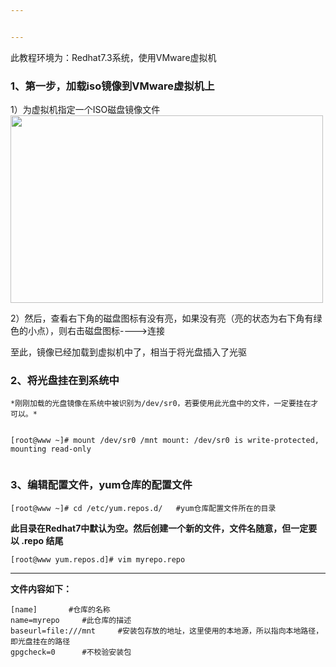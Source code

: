 ```yaml
---


---
```


<p>此教程环境为：Redhat7.3系统，使用VMware虚拟机</p>
<h3 id="、第一步，加载iso镜像到vmware虚拟机上">1、第一步，加载iso镜像到VMware虚拟机上</h3>
<p>1）为虚拟机指定一个ISO磁盘镜像文件<br>
<img src="https://ws1.sinaimg.cn/large/006h9k0Tly1fwzqcg0kpoj30ye0pajtj.jpg" alt="" width="500" height="300"></p>
<p>2）然后，查看右下角的磁盘图标有没有亮，如果没有亮（亮的状态为右下角有绿色的小点），则右击磁盘图标----&gt;连接<br>
<img src="https://ws1.sinaimg.cn/large/006h9k0Tly1fwzqte5atbj308702k0so.jpg" alt=""></p>
<p>至此，镜像已经加载到虚拟机中了，相当于将光盘插入了光驱</p>
<h3 id="、将光盘挂在到系统中">2、将光盘挂在到系统中</h3>
<pre><code>*刚刚加载的光盘镜像在系统中被识别为/dev/sr0，若要使用此光盘中的文件，一定要挂在才可以。*

[root@www ~]# mount /dev/sr0 /mnt
mount: /dev/sr0 is write-protected, mounting read-only
</code></pre>
<h3 id="、编辑配置文件，yum仓库的配置文件">3、编辑配置文件，yum仓库的配置文件</h3>
<pre><code>[root@www ~]# cd /etc/yum.repos.d/	#yum仓库配置文件所在的目录  
</code></pre>
<p><strong>此目录在Redhat7中默认为空。然后创建一个新的文件，文件名随意，但一定要以 .repo 结尾</strong></p>
<pre><code>[root@www yum.repos.d]# vim myrepo.repo  
</code></pre>
<hr>
<p><strong>文件内容如下：</strong></p>
<pre><code>[name]		#仓库的名称
name=myrepo		#此仓库的描述
baseurl=file:///mnt		#安装包存放的地址，这里使用的本地源，所以指向本地路径，即光盘挂在的路径
gpgcheck=0		#不校验安装包
</code></pre>

